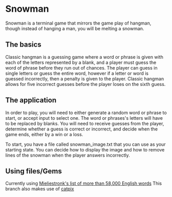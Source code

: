 # Snowman

Snowman is a terminal game that mirrors the game play of hangman, though instead of hanging a man, you will be melting a snowman.

## The basics

Classic hangman is a guessing game where a word or phrase is given with each of the letters represented by a blank, and a player must guess the word of phrase before they run out of chances. The player can guess in single letters or guess the entire word, however if a letter or word is guessed incorrectly, then a penalty is given to the player. Classic hangman allows for five incorrect guesses before the player loses on the sixth guess.

## The application

In order to play, you will need to either generate a random word or phrase to start, or accept input to select one. The word or phrases's letters will have to be replaced by blanks. You will need to receive guesses from the player, determine whether a guess is correct or incorrect, and decide when the game ends, either by a win or a loss.

To start, you have a file called snowman_image.txt that you can use as your starting state. You can decide how to display the image and how to remove lines of the snowman when the player answers incorrectly.


## Using files/Gems

Currently using [Mieliestronk's list of more than 58,000 English words](http://www.mieliestronk.com/wordlist.html)
This branch also makes use of [catpix](https://github.com/pazdera/catpix)
